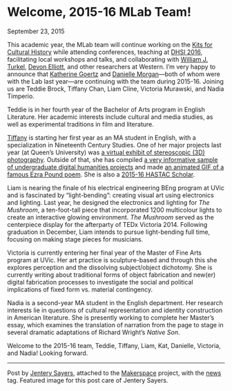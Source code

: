 # Welcome, 2015-16 MLab Team!

September 23, 2015

<p>This academic year, the MLab team will continue working on the <a href="http://maker.uvic.ca/kch">Kits for Cultural History</a> while attending conferences, teaching at <a href="http://dhsi.org/" target="_blank">DHSI 2016</a>, facilitating local workshops and talks, and collaborating with <a href="http://williamjturkel.net/" target="_blank">William J. Turkel</a>, <a href="http://devonelliott.net/" target="_blank">Devon Elliott</a>, and other researchers at Western. I&#8217;m very happy to announce that <a href="http://maker.uvic.ca/author/kat/">Katherine Goertz</a> and <a href="http://maker.uvic.ca/author/danielle/">Danielle Morgan</a>&#8212;both of whom were with the Lab last year&#8212;are continuing with the team during 2015-16. Joining us are Teddie Brock, Tiffany Chan, Liam Cline, Victoria Murawski, and Nadia Timperio.</p>
<p>Teddie is in her fourth year of the Bachelor of Arts program in English Literature. Her academic interests include cultural and media studies, as well as experimental traditions in film and literature.</p>
<p><a href="http://thisistiffanychan.com/" target="_blank">Tiffany</a> is starting her first year as an MA student in English, with a specialization in Nineteenth Century Studies. One of her major projects last year (at Queen&#8217;s University) was <a href="http://library.queensu.ca/virtual-exhibits/stereoscopic/" target="_blank">a virtual exhibit of stereoscopic (3D) photography</a>. Outside of that, she has compiled <a href="http://slides.com/tiffchan/hdtmt/#/">a very informative sample of undergraduate digital humanities projects</a> and made <a href="http://thisistiffanychan.com/2015/06/19/reimagining-in-a-station-of-the-metro-as-an-animated-gif/">an animated GIF of a famous Ezra Pound poem</a>. She is also a <a href="https://www.hastac.org/u/tiffany-chan" target="_blank">2015-16 HASTAC Scholar</a>.</p>
<p>Liam is nearing the finale of his electrical engineering BEng program at UVic and is fascinated by &#8220;light-bending&#8221;: creating visual art using electronics and lighting. Last year, he designed the electronics and lighting for <em>The Mushroom</em>, a ten-foot-tall piece that incorporated 1200 multicolour lights to create an interactive glowing environment. <em>The Mushroom</em> served as the centerpiece display for the afterparty of TEDx Victoria 2014. Following graduation in December, Liam intends to pursue light-bending full time, focusing on making stage pieces for musicians.</p>
<p>Victoria is currently entering her final year of the Master of Fine Arts program at UVic. Her art practice is sculpture-based and through this she explores perception and the dissolving subject/object dichotomy. She is currently writing about traditional forms of object fabrication and new(er) digital fabrication processes to investigate the social and political implications of fixed form vs. material contingency.</p>
<p>Nadia is a second-year MA student in the English department. Her research interests lie in questions of cultural representation and identity construction in American literature. She is presently working to complete her Master&#8217;s essay, which examines the translation of narration from the page to stage in several dramatic adaptations of Richard Wright&#8217;s <em>Native Son</em>.</p>
<p>Welcome to the 2015-16 team, Teddie, Tiffany, Liam, Kat, Danielle, Victoria, and Nadia! Looking forward.</p>
<hr />
<p>Post by <a title="learn more" href="http://maker.uvic.ca/author/admin/">Jentery Sayers</a>, attached to the <a title="learn more" href="http://maker.uvic.ca/category/makerspace/">Makerspace</a> project, with the <a title="learn more" href="http://maker.uvic.ca/tag/news/">news</a> tag. Featured image for this post care of Jentery Sayers.</p>

